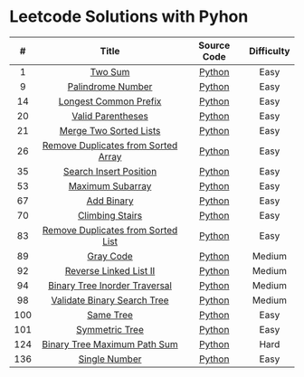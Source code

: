 # Leetcode Solutions with Pyhon

| # | Title | Source Code | Difficulty |
|:---:|:---:|:---:|:---:|
| 1 | [Two Sum](https://leetcode.com/problems/two-sum/)  | [Python](01_twoSum.py) | Easy |
| 9 | [Palindrome Number](https://leetcode.com/problems/palindrome-number/)  | [Python](09_palindromeNumber.py) | Easy |
| 14 | [Longest Common Prefix](https://leetcode.com/problems/longest-common-prefix/)  | [Python](14_longestCommonPrefix.py) | Easy |
| 20 | [Valid Parentheses](https://leetcode.com/problems/longest-common-prefix/)  | [Python](20_validParentheses.py) | Easy |
| 21 | [Merge Two Sorted Lists](https://leetcode.com/problems/merge-two-sorted-lists/)  | [Python](21_mergeTwoLists.py) | Easy |
| 26 | [Remove Duplicates from Sorted Array](https://leetcode.com/problems/remove-duplicates-from-sorted-array/)  | [Python](26_removeDuplicates.py) | Easy |
| 35 | [Search Insert Position](https://leetcode.com/problems/remove-duplicates-from-sorted-array/)  | [Python](35_searchInsert.py) | Easy |
| 53 | [Maximum Subarray](https://leetcode.com/problems/maximum-subarray/)  | [Python](53_maxSubArray.py) | Easy |
| 67 | [Add Binary](https://leetcode.com/problems/add-binary/)  | [Python](67_addBinary.py) | Easy |
| 70 | [Climbing Stairs](https://leetcode.com/problems/climbing-stairs/)  | [Python](70_climbStairs.py) | Easy |
| 83 | [Remove Duplicates from Sorted List](https://leetcode.com/problems/remove-duplicates-from-sorted-list/)  | [Python](83_deleteDuplicates.py) | Easy |
| 89 | [Gray Code](https://leetcode.com/problems/gray-code/)  | [Python](89_grayCode.py) | Medium |
| 92 | [Reverse Linked List II](https://leetcode.com/problems/reverse-linked-list-ii/)  | [Python](92_reverseBetween.py) | Medium |
| 94 | [Binary Tree Inorder Traversal](https://leetcode.com/problems/binary-tree-inorder-traversal/)  | [Python](94_inorderTraversal.py) | Medium |
| 98 | [Validate Binary Search Tree](https://leetcode.com/problems/validate-binary-search-tree/)  | [Python](98_isValidBST.py) | Medium |
| 100 | [Same Tree](https://leetcode.com/problems/same-tree/)  | [Python](100_isSameTree.py) | Easy |
| 101 | [Symmetric Tree](https://leetcode.com/problems/symmetric-tree/)  | [Python](101_isSymmetric.py) | Easy |
| 124 | [Binary Tree Maximum Path Sum](https://leetcode.com/problems/binary-tree-maximum-path-sum/)  | [Python](124_maxPathSum.py) | Hard |
| 136 | [Single Number](https://leetcode.com/problems/single-number/)  | [Python](136_singleNumber.py) | Easy |